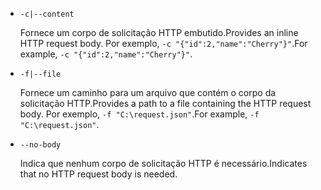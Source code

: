 * `-c|--content`

  <span data-ttu-id="5e836-101">Fornece um corpo de solicitação HTTP embutido.</span><span class="sxs-lookup"><span data-stu-id="5e836-101">Provides an inline HTTP request body.</span></span> <span data-ttu-id="5e836-102">Por exemplo, `-c "{"id":2,"name":"Cherry"}"`.</span><span class="sxs-lookup"><span data-stu-id="5e836-102">For example, `-c "{"id":2,"name":"Cherry"}"`.</span></span>

* `-f|--file`

  <span data-ttu-id="5e836-103">Fornece um caminho para um arquivo que contém o corpo da solicitação HTTP.</span><span class="sxs-lookup"><span data-stu-id="5e836-103">Provides a path to a file containing the HTTP request body.</span></span> <span data-ttu-id="5e836-104">Por exemplo, `-f "C:\request.json"`.</span><span class="sxs-lookup"><span data-stu-id="5e836-104">For example, `-f "C:\request.json"`.</span></span>

* `--no-body`

  <span data-ttu-id="5e836-105">Indica que nenhum corpo de solicitação HTTP é necessário.</span><span class="sxs-lookup"><span data-stu-id="5e836-105">Indicates that no HTTP request body is needed.</span></span>
